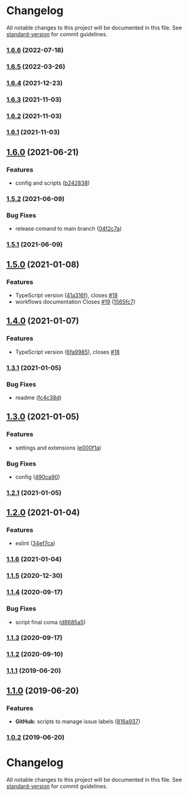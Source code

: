 # Changelog

All notable changes to this project will be documented in this file. See [standard-version](https://github.com/conventional-changelog/standard-version) for commit guidelines.

### [1.6.6](https://github.com/AtomicBuilders/quark/compare/v1.6.5...v1.6.6) (2022-07-18)

### [1.6.5](https://github.com/AtomicBuilders/quark/compare/v1.6.4...v1.6.5) (2022-03-26)

### [1.6.4](https://github.com/AtomicBuilders/quark/compare/v1.6.3...v1.6.4) (2021-12-23)

### [1.6.3](https://github.com/AtomicBuilders/quark/compare/v1.6.2...v1.6.3) (2021-11-03)

### [1.6.2](https://github.com/AtomicBuilders/quark/compare/v1.6.1...v1.6.2) (2021-11-03)

### [1.6.1](https://github.com/AtomicBuilders/quark/compare/v1.6.0...v1.6.1) (2021-11-03)

## [1.6.0](https://github.com/AtomicBuilders/quark/compare/v1.5.2...v1.6.0) (2021-06-21)


### Features

* config and scripts ([b242838](https://github.com/AtomicBuilders/quark/commit/b2428386a95f3ffb8d5ad5c9af6679035f66c8e4))

### [1.5.2](https://github.com/AtomicBuilders/quark/compare/v1.5.1...v1.5.2) (2021-06-09)


### Bug Fixes

* release comand to main branch ([04f2c7a](https://github.com/AtomicBuilders/quark/commit/04f2c7a595b0233955002a24674453073e39597f))

### [1.5.1](https://github.com/AtomicBuilders/quark/compare/v1.5.0...v1.5.1) (2021-06-09)

## [1.5.0](https://github.com/AtomicBuilders/quark/compare/v1.4.0...v1.5.0) (2021-01-08)


### Features

* TypeScript version ([41a316f](https://github.com/AtomicBuilders/quark/commit/41a316f011fe96173e15bd1ada3f42bf91ab6b49)), closes [#18](https://github.com/AtomicBuilders/quark/issues/18)
* workflows documentation Closes [#19](https://github.com/AtomicBuilders/quark/issues/19) ([1565fc7](https://github.com/AtomicBuilders/quark/commit/1565fc7a4ab78415433cdaff5ca96d9d4d02dd4b))

## [1.4.0](https://github.com/AtomicBuilders/quark/compare/v1.3.1...v1.4.0) (2021-01-07)


### Features

* TypeScript version ([6fa9985](https://github.com/AtomicBuilders/quark/commit/6fa998508f15969f3773436abfa5b3d1c203719c)), closes [#18](https://github.com/AtomicBuilders/quark/issues/18)

### [1.3.1](https://github.com/AtomicBuilders/quark/compare/v1.3.0...v1.3.1) (2021-01-05)


### Bug Fixes

* readme ([fc4c38d](https://github.com/AtomicBuilders/quark/commit/fc4c38d1ab1a0c8592b4498f75c73e4fd757efd2))

## [1.3.0](https://github.com/AtomicBuilders/quark/compare/v1.2.1...v1.3.0) (2021-01-05)


### Features

* settings and extensions ([e000f1a](https://github.com/AtomicBuilders/quark/commit/e000f1a94156989083f822870f0ff2c76169c5c7))


### Bug Fixes

* config ([490ca90](https://github.com/AtomicBuilders/quark/commit/490ca90b4a44460d39a3944dce8fb8c95249044f))

### [1.2.1](https://github.com/AtomicBuilders/quark/compare/v1.2.0...v1.2.1) (2021-01-05)

## [1.2.0](https://github.com/AtomicBuilders/quark/compare/v1.1.6...v1.2.0) (2021-01-04)


### Features

* eslint ([34ef7ca](https://github.com/AtomicBuilders/quark/commit/34ef7ca9fb76474979bf747398f03a39552549c3))

### [1.1.6](https://github.com/AtomicBuilders/quark/compare/v1.1.5...v1.1.6) (2021-01-04)

### [1.1.5](https://github.com/AtomicBuilders/quark/compare/v1.1.4...v1.1.5) (2020-12-30)

### [1.1.4](https://github.com/AtomicBuilders/quark/compare/v1.1.3...v1.1.4) (2020-09-17)


### Bug Fixes

* script final coma ([d8685a5](https://github.com/AtomicBuilders/quark/commit/d8685a57c3e2f255b2eb6e2c638f1ce0b5bf9c15))

### [1.1.3](https://github.com/AtomicBuilders/quark/compare/v1.1.2...v1.1.3) (2020-09-17)

### [1.1.2](https://github.com/AtomicBuilders/quark/compare/v1.1.1...v1.1.2) (2020-09-10)

### [1.1.1](https://github.com/AtomicBuilders/quark/compare/v1.1.0...v1.1.1) (2019-06-20)



## [1.1.0](https://github.com/AtomicBuilders/quark/compare/v1.0.2...v1.1.0) (2019-06-20)


### Features

* **GitHub:** scripts to manage issue labels ([816a937](https://github.com/AtomicBuilders/quark/commit/816a937))



### [1.0.2](https://github.com/AtomicBuilders/quark/compare/v1.0.1...v1.0.2) (2019-06-20)



# Changelog

All notable changes to this project will be documented in this file. See [standard-version](https://github.com/conventional-changelog/standard-version) for commit guidelines.
